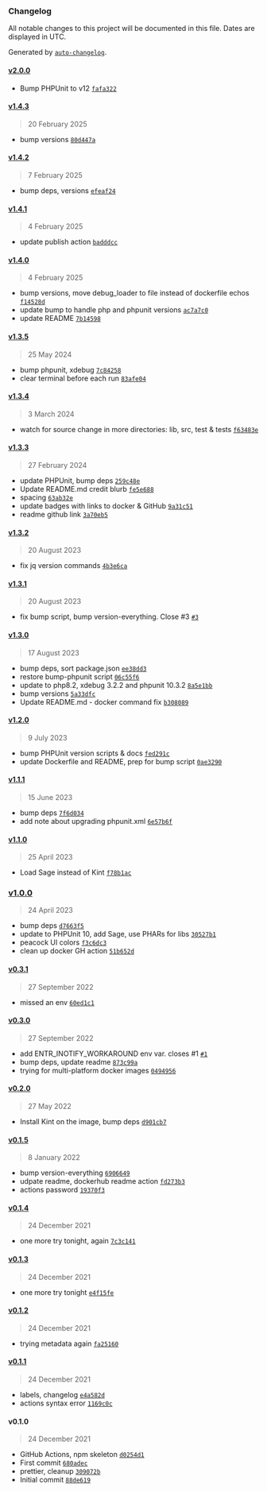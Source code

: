 ### Changelog

All notable changes to this project will be documented in this file. Dates are displayed in UTC.

Generated by [`auto-changelog`](https://github.com/CookPete/auto-changelog).

#### [v2.0.0](https://github.com/ideasonpurpose/docker-phpunit-watch/compare/v1.4.3...v2.0.0)

- Bump PHPUnit to v12 [`fafa322`](https://github.com/ideasonpurpose/docker-phpunit-watch/commit/fafa3224fe910cad22be8f6d6d7ca9b9e10e34c3)

#### [v1.4.3](https://github.com/ideasonpurpose/docker-phpunit-watch/compare/v1.4.2...v1.4.3)

> 20 February 2025

- bump versions [`80d447a`](https://github.com/ideasonpurpose/docker-phpunit-watch/commit/80d447a358f12043ba08ccac7ff816fc92fdaa14)

#### [v1.4.2](https://github.com/ideasonpurpose/docker-phpunit-watch/compare/v1.4.1...v1.4.2)

> 7 February 2025

- bump deps, versions [`efeaf24`](https://github.com/ideasonpurpose/docker-phpunit-watch/commit/efeaf248cb0f68bf0136fd3edda682670931f56e)

#### [v1.4.1](https://github.com/ideasonpurpose/docker-phpunit-watch/compare/v1.4.0...v1.4.1)

> 4 February 2025

- update publish action [`badddcc`](https://github.com/ideasonpurpose/docker-phpunit-watch/commit/badddcce23137225522e1933156f928ee1e7c129)

#### [v1.4.0](https://github.com/ideasonpurpose/docker-phpunit-watch/compare/v1.3.5...v1.4.0)

> 4 February 2025

- bump versions, move debug_loader to file instead of dockerfile echos [`f14528d`](https://github.com/ideasonpurpose/docker-phpunit-watch/commit/f14528dee726eb6b7b5429b3f2c16b106ee91b9d)
- update bump to handle php and phpunit versions [`ac7a7c0`](https://github.com/ideasonpurpose/docker-phpunit-watch/commit/ac7a7c0fcfd81b8addb7728e6f30180e8453f0da)
- update README [`7b14598`](https://github.com/ideasonpurpose/docker-phpunit-watch/commit/7b145985d5776dbc08a9c047112ede3927afd9d2)

#### [v1.3.5](https://github.com/ideasonpurpose/docker-phpunit-watch/compare/v1.3.4...v1.3.5)

> 25 May 2024

- bump phpunit, xdebug [`7c84258`](https://github.com/ideasonpurpose/docker-phpunit-watch/commit/7c84258129d6dedf2c9cb9cb2e7ec3aeadcaaa94)
- clear terminal before each run [`83afe04`](https://github.com/ideasonpurpose/docker-phpunit-watch/commit/83afe04e3f555f2451091bfea8315a8c2f302ce6)

#### [v1.3.4](https://github.com/ideasonpurpose/docker-phpunit-watch/compare/v1.3.3...v1.3.4)

> 3 March 2024

- watch for source change in more directories: lib, src, test & tests [`f63483e`](https://github.com/ideasonpurpose/docker-phpunit-watch/commit/f63483ef58cafbcaba27430b0d47760d2faadf78)

#### [v1.3.3](https://github.com/ideasonpurpose/docker-phpunit-watch/compare/v1.3.2...v1.3.3)

> 27 February 2024

- update PHPUnit, bump deps [`259c48e`](https://github.com/ideasonpurpose/docker-phpunit-watch/commit/259c48e35548ae73e9b4e88d4e9a07fe04054023)
- Update README.md credit blurb [`fe5e688`](https://github.com/ideasonpurpose/docker-phpunit-watch/commit/fe5e6880525687c27f93b9c19926d2b6b60c8de4)
- spacing [`63ab32e`](https://github.com/ideasonpurpose/docker-phpunit-watch/commit/63ab32e0b356fc2eb82591782715d94e07e69c7a)
- update badges with links to docker & GitHub [`9a31c51`](https://github.com/ideasonpurpose/docker-phpunit-watch/commit/9a31c5117db19e5f71d7072fb2c77dace4f8f83d)
- readme github link [`3a70eb5`](https://github.com/ideasonpurpose/docker-phpunit-watch/commit/3a70eb5ae11364fe7a6a065bfbe2ca79073b4fde)

#### [v1.3.2](https://github.com/ideasonpurpose/docker-phpunit-watch/compare/v1.3.1...v1.3.2)

> 20 August 2023

- fix jq version commands [`4b3e6ca`](https://github.com/ideasonpurpose/docker-phpunit-watch/commit/4b3e6ca161962791b62b3026abb47529475821e0)

#### [v1.3.1](https://github.com/ideasonpurpose/docker-phpunit-watch/compare/v1.3.0...v1.3.1)

> 20 August 2023

- fix bump script, bump version-everything. Close #3 [`#3`](https://github.com/ideasonpurpose/docker-phpunit-watch/issues/3)

#### [v1.3.0](https://github.com/ideasonpurpose/docker-phpunit-watch/compare/v1.2.0...v1.3.0)

> 17 August 2023

- bump deps, sort package.json [`ee38dd3`](https://github.com/ideasonpurpose/docker-phpunit-watch/commit/ee38dd34808ae80348627ad47bae67178fc6a177)
- restore bump-phpunit script [`06c55f6`](https://github.com/ideasonpurpose/docker-phpunit-watch/commit/06c55f6ddabfc788b9815105e304680a66e98e60)
- update to php8.2, xdebug 3.2.2 and phpunit 10.3.2 [`8a5e1bb`](https://github.com/ideasonpurpose/docker-phpunit-watch/commit/8a5e1bb13b74ecfd1ee03898c364dc49d4e0ef08)
- bump versions [`5a33dfc`](https://github.com/ideasonpurpose/docker-phpunit-watch/commit/5a33dfc4ff877e5a857fdcaffab5232710227130)
- Update README.md - docker command fix [`b308089`](https://github.com/ideasonpurpose/docker-phpunit-watch/commit/b30808921420d9643fde7deae6ef5721b8d1e0b0)

#### [v1.2.0](https://github.com/ideasonpurpose/docker-phpunit-watch/compare/v1.1.1...v1.2.0)

> 9 July 2023

- bump PHPUnit version scripts & docs [`fed291c`](https://github.com/ideasonpurpose/docker-phpunit-watch/commit/fed291c7c63b17821f8a85e95c36d5abdc72dd69)
- update Dockerfile and README, prep for bump script [`0ae3290`](https://github.com/ideasonpurpose/docker-phpunit-watch/commit/0ae3290b676348ffe9c419c74057f23b6d6a9532)

#### [v1.1.1](https://github.com/ideasonpurpose/docker-phpunit-watch/compare/v1.1.0...v1.1.1)

> 15 June 2023

- bump deps [`7f6d034`](https://github.com/ideasonpurpose/docker-phpunit-watch/commit/7f6d034296e9ce2321a9f9bfaf605dcde8144f6e)
- add note about upgrading phpunit.xml [`6e57b6f`](https://github.com/ideasonpurpose/docker-phpunit-watch/commit/6e57b6f91d7a56bf5f13fc43d9de6c0267b514da)

#### [v1.1.0](https://github.com/ideasonpurpose/docker-phpunit-watch/compare/v1.0.0...v1.1.0)

> 25 April 2023

- Load Sage instead of Kint [`f78b1ac`](https://github.com/ideasonpurpose/docker-phpunit-watch/commit/f78b1ac66eaa5726d13ba86808e670dfe95934c8)

### [v1.0.0](https://github.com/ideasonpurpose/docker-phpunit-watch/compare/v0.3.1...v1.0.0)

> 24 April 2023

- bump deps [`d7663f5`](https://github.com/ideasonpurpose/docker-phpunit-watch/commit/d7663f583d398a52f758cdeab4ba8d8e80d845c4)
- update to PHPUnit 10, add Sage, use PHARs for libs [`30527b1`](https://github.com/ideasonpurpose/docker-phpunit-watch/commit/30527b10af5e8439220d5ed4efc3e8e5a2d959cd)
- peacock UI colors [`f3c6dc3`](https://github.com/ideasonpurpose/docker-phpunit-watch/commit/f3c6dc303fcffa70b9e87ee6d99aba7ed1b3560c)
- clean up docker GH action [`51b652d`](https://github.com/ideasonpurpose/docker-phpunit-watch/commit/51b652d6f52f4a58e1564670e8cd82c9411246d0)

#### [v0.3.1](https://github.com/ideasonpurpose/docker-phpunit-watch/compare/v0.3.0...v0.3.1)

> 27 September 2022

- missed an env [`60ed1c1`](https://github.com/ideasonpurpose/docker-phpunit-watch/commit/60ed1c120a660c000578c3c229b3b92e27f3bdf0)

#### [v0.3.0](https://github.com/ideasonpurpose/docker-phpunit-watch/compare/v0.2.0...v0.3.0)

> 27 September 2022

- add ENTR_INOTIFY_WORKAROUND env var. closes #1 [`#1`](https://github.com/ideasonpurpose/docker-phpunit-watch/issues/1)
- bump deps, update readme [`873c99a`](https://github.com/ideasonpurpose/docker-phpunit-watch/commit/873c99a6703e98417255935e69506cc330fcbd35)
- trying for multi-platform docker images [`0494956`](https://github.com/ideasonpurpose/docker-phpunit-watch/commit/0494956950669836da8092047ec510d1bf433c99)

#### [v0.2.0](https://github.com/ideasonpurpose/docker-phpunit-watch/compare/v0.1.5...v0.2.0)

> 27 May 2022

- Install Kint on the image, bump deps [`d901cb7`](https://github.com/ideasonpurpose/docker-phpunit-watch/commit/d901cb79b342472d3aa156e06bf432f3ebd6e777)

#### [v0.1.5](https://github.com/ideasonpurpose/docker-phpunit-watch/compare/v0.1.4...v0.1.5)

> 8 January 2022

- bump version-everything [`6906649`](https://github.com/ideasonpurpose/docker-phpunit-watch/commit/690664916c7aab4e9fb9397524d75e5190c1766d)
- udpate readme, dockerhub readme action [`fd273b3`](https://github.com/ideasonpurpose/docker-phpunit-watch/commit/fd273b319c6a912b982e6b62df0ada1f2d9ce4cb)
- actions password [`19370f3`](https://github.com/ideasonpurpose/docker-phpunit-watch/commit/19370f3d4ad6145d881a572c1dd65be5837ba80f)

#### [v0.1.4](https://github.com/ideasonpurpose/docker-phpunit-watch/compare/v0.1.3...v0.1.4)

> 24 December 2021

- one more try tonight, again [`7c3c141`](https://github.com/ideasonpurpose/docker-phpunit-watch/commit/7c3c141a094aec3420001a4e030bcb8622dfd160)

#### [v0.1.3](https://github.com/ideasonpurpose/docker-phpunit-watch/compare/v0.1.2...v0.1.3)

> 24 December 2021

- one more try tonight [`e4f15fe`](https://github.com/ideasonpurpose/docker-phpunit-watch/commit/e4f15fe9f83c5e4d6fca8e4550aa00b7f25fbf18)

#### [v0.1.2](https://github.com/ideasonpurpose/docker-phpunit-watch/compare/v0.1.1...v0.1.2)

> 24 December 2021

- trying metadata again [`fa25160`](https://github.com/ideasonpurpose/docker-phpunit-watch/commit/fa2516035d68f6abf1299c3725dfb8e821e80eb5)

#### [v0.1.1](https://github.com/ideasonpurpose/docker-phpunit-watch/compare/v0.1.0...v0.1.1)

> 24 December 2021

- labels, changelog [`e4a582d`](https://github.com/ideasonpurpose/docker-phpunit-watch/commit/e4a582d4fec2a9d15b5090a7b77a6a8301eb16be)
- actions syntax error [`1169c0c`](https://github.com/ideasonpurpose/docker-phpunit-watch/commit/1169c0cd25846ef7c8370a2a4b07ee9810d17299)

#### v0.1.0

> 24 December 2021

- GitHub Actions, npm skeleton [`d0254d1`](https://github.com/ideasonpurpose/docker-phpunit-watch/commit/d0254d15031ae93533543b4624d55fdba4ee6dad)
- First commit [`680adec`](https://github.com/ideasonpurpose/docker-phpunit-watch/commit/680adec61937b69f0f8b382b3d3567b53b7d3b4d)
- prettier, cleanup [`309072b`](https://github.com/ideasonpurpose/docker-phpunit-watch/commit/309072b7640a5e286fd140ad69b74ef75e482350)
- Initial commit [`88de619`](https://github.com/ideasonpurpose/docker-phpunit-watch/commit/88de61946c5224f0934a99ec5f900e132709b500)
